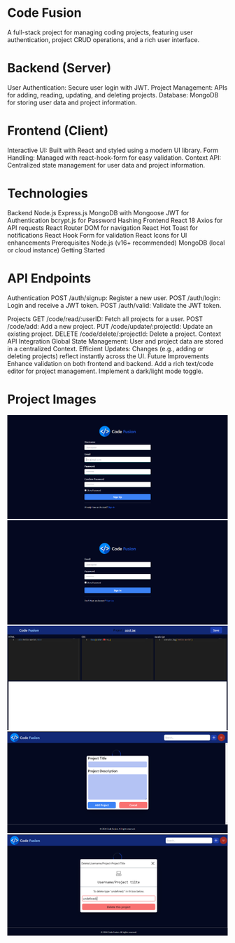 # <h1>Code Fusion</h1>

A full-stack project for managing coding projects, featuring user authentication, project CRUD operations, and a rich user interface.

# Backend (Server)

User Authentication: Secure user login with JWT.
Project Management: APIs for adding, reading, updating, and deleting projects.
Database: MongoDB for storing user data and project information.

# Frontend (Client)

Interactive UI: Built with React and styled using a modern UI library.
Form Handling: Managed with react-hook-form for easy validation.
Context API: Centralized state management for user data and project information.

# Technologies

Backend
Node.js
Express.js
MongoDB with Mongoose
JWT for Authentication
bcrypt.js for Password Hashing
Frontend
React 18
Axios for API requests
React Router DOM for navigation
React Hot Toast for notifications
React Hook Form for validation
React Icons for UI enhancements
Prerequisites
Node.js (v16+ recommended)
MongoDB (local or cloud instance)
Getting Started

# API Endpoints

Authentication
POST /auth/signup: Register a new user.
POST /auth/login: Login and receive a JWT token.
POST /auth/valid: Validate the JWT token.

Projects
GET /code/read/:userID: Fetch all projects for a user.
POST /code/add: Add a new project.
PUT /code/update/:projectId: Update an existing project.
DELETE /code/delete/:projectId: Delete a project.
Context API Integration
Global State Management: User and project data are stored in a centralized Context.
Efficient Updates: Changes (e.g., adding or deleting projects) reflect instantly across the UI.
Future Improvements
Enhance validation on both frontend and backend.
Add a rich text/code editor for project management.
Implement a dark/light mode toggle.

# Project Images

![alt text](project-images/signup.png)
![alt text](project-images/loginPage.png)
![alt text](project-images/codeScreen.png)
![alt text](<project-images/adding the project.png>)
![alt text](<project-images/Deleting the project.png>)
